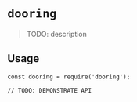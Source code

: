 # `dooring`

> TODO: description

## Usage

```
const dooring = require('dooring');

// TODO: DEMONSTRATE API
```
